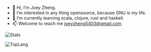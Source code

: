 - 👋 Hi, I’m Joey Zheng.
- 👀 I’m interested in any thing opensource, because GNU is my life.
- 🌱 I’m currently learning scala, clojure, rust and haskell.
- 📫 Welcome to reach me joeyzheng5403@gmail.com

![Stats](https://github-readme-stats.vercel.app/api?username=joey5403&show_icons=true)

![TopLang](https://github-readme-stats.vercel.app/api/top-langs/?username=joey5403&layout=compact&card_width=444)

<!---
joeyzheng5403/joeyzheng5403 is a ✨ special ✨ repository because its `README.md` (this file) appears on your GitHub profile.
You can click the Preview link to take a look at your changes.
--->
